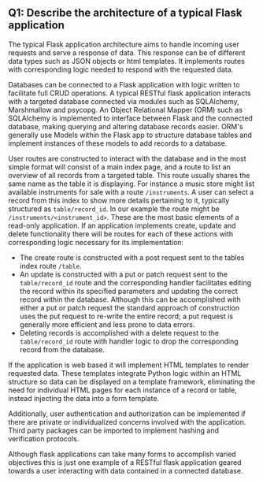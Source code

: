 ## Q1: Describe the architecture of a typical Flask application

The typical Flask application architecture aims to handle incoming user requests and serve a response of data. This response can be of different data types such as JSON objects or html templates. It implements routes with corresponding logic needed to respond with the requested data. 

Databases can be connected to a Flask application with logic written to facilitate full CRUD operations. A typical RESTful flask application interacts with a targeted database connected via modules such as SQLAlchemy, Marshmallow and psycopg. An Object Relational Mapper (ORM) such as SQLAlchemy is implemented to interface between Flask and the connected database, making querying and altering database records easier. ORM's generally use Models within the Flask app to structure database tables and implement instances of these models to add records to a database. 

User routes are constructed to interact with the database and in the most simple format will consist of a main index page, and a route to list an overview of all records from a targeted table. This route usually shares the same name as the table it is displaying. For instance a music store might list available instruments for sale with a route ```/instruments```. A user can select a record from this index to show more details pertaining to it, typically structured as ```table/record_id```. In our example the route might be ```/instruments/<instrument_id>```. These are the most basic elements of a read-only application. If an application implements create, update and delete functionality there will be routes for each of these actions with corresponding logic necessary for its implementation:
- The create route is constructed with a post request sent to the tables index route ```/table```. 
- An update is constructed with a put or patch request sent to the ```table/record_id``` route and the corresponding handler facilitates editing the record within its specified parameters and updating the correct record within the database. Although this can be accomplished with either a put or patch request the standard approach of construction uses the put request to re-write the entire record; a put request is generally more efficient and less prone to data errors.
- Deleting records is accomplished with a delete request to the ```table/record_id``` route with handler logic to drop the corresponding record from the database. 

If the application is web based it will implement HTML templates to render requested data. These templates integrate Python logic within an HTML structure so data can be displayed on a template framework, eliminating the need for individual HTML pages for each instance of a record or table, instead injecting the data into a form template. 

Additionally, user authentication and authorization can be implemented if there are private or individualized concerns involved with the application. Third party packages can be imported to implement hashing and verification protocols. 

Although flask applications can take many forms to accomplish varied objectives this is just one example of a RESTful flask application geared towards a user interacting with data contained in a connected database. 

